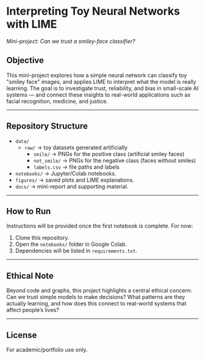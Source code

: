 # Interpreting Toy Neural Networks with LIME
*Mini-project: Can we trust a smiley-face classifier?*

## Objective
This mini-project explores how a simple neural network can classify toy "smiley face" images, and applies LIME to interpret what the model is really learning.
The goal is to investigate trust, reliability, and bias in small-scale AI systems — and connect these insights to real-world applications such as facial recognition, medicine, and justice.
___

## Repository Structure
- `data/`  
  - `raw/` → toy datasets generated artificially  
    - `smile/` → PNGs for the positive class (artificial smiley faces)  
    - `not_smile/` → PNGs for the negative class (faces without smiles)  
    - `labels.csv` → file paths and labels  
- `notebooks/` → Jupyter/Colab notebooks.  
- `figures/` → saved plots and LIME explanations.  
- `docs/` → mini-report and supporting material.  

___

## How to Run
Instructions will be provided once the first notebook is complete.
For now:
1. Clone this repository.
2. Open the `notebooks/` folder in Google Colab.
3. Dependencies will be listed in `requirements.txt`.
___

## Ethical Note
Beyond code and graphs, this project highlights a central ethical concern:
Can we trust simple models to make decisions? What patterns are they actually learning, and how does this connect to real-world systems that affect people’s lives?
___

## License
For academic/portfolio use only.
